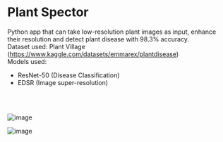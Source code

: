 # Plant Spector 
Python app that can take low-resolution plant images as input, enhance their resolution and detect plant disease with 98.3% accuracy. <br>
Dataset used: Plant Village (https://www.kaggle.com/datasets/emmarex/plantdisease) <br>
Models used:
* ResNet-50 (Disease Classification)
* EDSR (Image super-resolution) 
<br>
<br>

![image](https://user-images.githubusercontent.com/42437054/167246690-e5e044a1-b58a-4d2d-a9b9-c7c436a6e330.png)

![image](https://user-images.githubusercontent.com/42437054/167246698-56573838-a3b4-4850-8152-0cafaed0b6fa.png)

